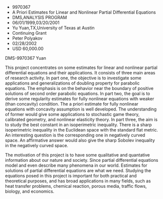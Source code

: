 
* 9970367
* A Priori Estimates for Linear and Nonlinear Partial Differential Equations
* DMS,ANALYSIS PROGRAM
* 06/01/1999,03/20/2001
* Yu Yuan,TX,University of Texas at Austin
* Continuing Grant
* Peter Polyakov
* 02/28/2002
* USD 60,000.00

DMS-9970367 Yuan

This project concentrates on some estimates for linear and nonlinear partial
differential equations and their applications. It consists of three main areas
of research activity. In part one, the objective is to investigate some
applications and generalizations of doubling property for parabolic equations.
The emphasis is on the behavior near the boundary of positive solutions of
second order parabolic equations. In part two, the goal is to derive some
regularity estimates for fully nonlinear equations with weaker (than concavity)
condition. The a priori estimate for fully nonlinear equations with concavity
assumption is well developed. The understanding of former would give some
applications to stochastic game theory, calibrated geometry, and nonlinear
elasticity theory. In part three, the aim is to study the best constant in an
isoperimetric inequality. There is a sharp isoperimetric inequality in the
Euclidean space with the standard flat metric. An interesting question is the
corresponding one in negatively curved space. An affirmative answer would also
give the sharp Sobolev inequality in the negatively curved space.

The motivation of this project is to have some qualitative and quantative
information about our nature and society. Since partial differential equations
model and even describe many phenomena in our world. Estimates for solutions of
partial differential equations are what we need. Studying the equations posed in
this project is important for both practical and theoretical purposes, and has
broad applications in many fields, such as heat transfer problems, chemical
reaction, porous media, traffic flows, biology, and economics.
